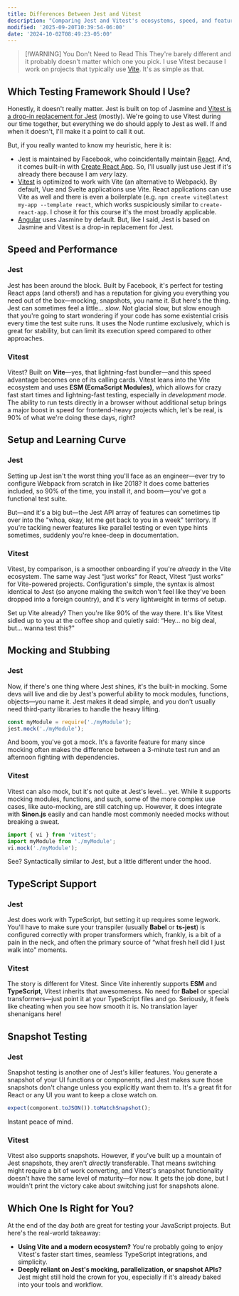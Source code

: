```yaml
---
title: Differences Between Jest and Vitest
description: "Comparing Jest and Vitest's ecosystems, speed, and features."
modified: '2025-09-20T10:39:54-06:00'
date: '2024-10-02T08:49:23-05:00'
---
```


> \[!WARNING] You Don't Need to Read This
> They're barely different and it probably doesn't matter which one you pick. I use Vitest because I work on projects that typically use [Vite](https://vite.dev). It's as simple as that.

## Which Testing Framework Should I Use?

Honestly, it doesn't really matter. Jest is built on top of Jasmine and [Vitest is a drop-in replacement for Jest](https://vitest.dev/guide/comparisons.html) (mostly). We're going to use Vitest during our time together, but everything we do should apply to Jest as well. If and when it doesn't, I'll make it a point to call it out.

But, if you really wanted to know my heuristic, here it is:

- Jest is maintained by Facebook, who coincidentally maintain [React](https://reactjs.org/docs/testing-recipes.html#gatsby-focus-wrapper). And, it comes built-in with [Create React App](https://reactjs.org/docs/create-a-new-react-app.html#create-react-app). So, I'll usually just use Jest if it's already there because I am _very_ lazy.
- [Vitest](https://vitest.dev) is optimized to work with Vite (an alternative to Webpack). By default, Vue and Svelte applications use Vite. React applications can use Vite as well and there is even a boilerplate (e.g. `npm create vite@latest my-app --template react`, which works suspiciously similar to `create-react-app`. I chose it for this course it's the most broadly applicable.
- [Angular](https://angular.io/guide/testing) uses Jasmine by default. But, like I said, Jest is based on Jasmine and Vitest is a drop-in replacement for Jest.

## Speed and Performance

### Jest

Jest has been around the block. Built by Facebook, it's perfect for testing React apps (and others!) and has a reputation for giving you everything you need out of the box—mocking, snapshots, you name it. But here's the thing. Jest can sometimes feel a little… _slow_. Not glacial slow, but slow enough that you're going to start wondering if your code has some existential crisis every time the test suite runs. It uses the Node runtime exclusively, which is great for stability, but can limit its execution speed compared to other approaches.

### Vitest

Vitest? Built on **Vite**—yes, that lightning-fast bundler—and this speed advantage becomes one of its calling cards. Vitest leans into the Vite ecosystem and uses **ESM (EcmaScript Modules)**, which allows for crazy fast start times and lightning-fast testing, especially in _development mode_. The ability to run tests directly in a browser without additional setup brings a major boost in speed for frontend-heavy projects which, let's be real, is 90% of what we're doing these days, right?

## Setup and Learning Curve

### Jest

Setting up Jest isn't the worst thing you'll face as an engineer—ever try to configure Webpack from scratch in like 2018? It does come batteries included, so 90% of the time, you install it, and boom—you've got a functional test suite.

But—and it's a big but—the Jest API array of features can sometimes tip over into the "whoa, okay, let me get back to you in a week" territory. If you're tackling newer features like parallel testing or even type hints sometimes, suddenly you're knee-deep in documentation.

### Vitest

Vitest, by comparison, is a smoother onboarding if you're _already_ in the Vite ecosystem. The same way Jest “just works” for React, Vitest “just works” for Vite-powered projects. Configuration's simple, the syntax is almost identical to Jest (so anyone making the switch won't feel like they've been dropped into a foreign country), and it's very lightweight in terms of setup.

Set up Vite already? Then you're like 90% of the way there. It's like Vitest sidled up to you at the coffee shop and quietly said: “Hey… no big deal, but… wanna test this?"

## Mocking and Stubbing

### Jest

Now, if there's one thing where Jest shines, it's the built-in mocking. Some devs will live and die by Jest's powerful ability to mock modules, functions, objects—you name it. Jest makes it dead simple, and you don't usually need third-party libraries to handle the heavy lifting.

```javascript
const myModule = require('./myModule');
jest.mock('./myModule');
```

And boom, you've got a mock. It's a favorite feature for many since mocking often makes the difference between a 3-minute test run and an afternoon fighting with dependencies.

### Vitest

Vitest can also mock, but it's not quite at Jest's level… yet. While it supports mocking modules, functions, and such, some of the more complex use cases, like auto-mocking, are still catching up. However, it does integrate with **Sinon.js** easily and can handle most commonly needed mocks without breaking a sweat.

```javascript
import { vi } from 'vitest';
import myModule from './myModule';
vi.mock('./myModule');
```

See? Syntactically similar to Jest, but a little different under the hood.

## TypeScript Support

### Jest

Jest does work with TypeScript, but setting it up requires some legwork. You'll have to make sure your transpiler (usually **Babel** or **ts-jest**) is configured correctly with proper transformers which, frankly, is a bit of a pain in the neck, and often the primary source of “what fresh hell did I just walk into" moments.

### Vitest

The story is different for Vitest. Since Vite inherently supports **ESM** and **TypeScript**, Vitest inherits that awesomeness. No need for **Babel** or special transformers—just point it at your TypeScript files and go. Seriously, it feels like cheating when you see how smooth it is. No translation layer shenanigans here!

## Snapshot Testing

### Jest

Snapshot testing is another one of Jest's killer features. You generate a snapshot of your UI functions or components, and Jest makes sure those snapshots don't change unless you explicitly want them to. It's a great fit for React or any UI you want to keep a close watch on.

```javascript
expect(component.toJSON()).toMatchSnapshot();
```

Instant peace of mind.

### Vitest

Vitest also supports snapshots. However, if you've built up a mountain of Jest snapshots, they aren't _directly_ transferable. That means switching might require a bit of work converting, and Vitest's snapshot functionality doesn't have the same level of maturity—for now. It gets the job done, but I wouldn't print the victory cake about switching just for snapshots alone.

## Which One Is Right for You?

At the end of the day _both_ are great for testing your JavaScript projects. But here's the real-world takeaway:

- **Using Vite and a modern ecosystem?** You're probably going to enjoy Vitest's faster start times, seamless TypeScript integrations, and simplicity.
- **Deeply reliant on Jest's mocking, parallelization, or snapshot APIs?** Jest might still hold the crown for you, especially if it's already baked into your tools and workflow.
